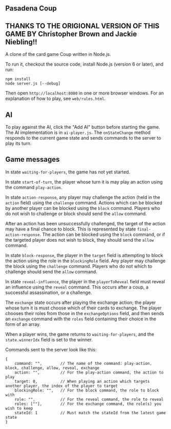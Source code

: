 Pasadena Coup
------------

THANKS TO THE ORIGIONAL VERSION OF THIS GAME BY Christopher Brown and Jackie Niebling!!
---------------------------------------------------------------------------------------

A clone of the card game Coup written in Node.js.

To run it, checkout the source code, install Node.js (version 6 or later), and run:

    npm install 
    node server.js [--debug]

Then open `http://localhost:8080` in one or more browser windows. For an explanation of how to play, see `web/rules.html`.


AI
--

To play against the AI, click the "Add AI" button before starting the game. The AI implementation is in `ai-player.js`. The `onStateChange` method responds to the current game state and sends commands to the server to play its turn.

Game messages
-------------

In state `waiting-for-players`, the game has not yet started.

In state `start-of-turn`, the player whose turn it is may play an action using the command `play-action`.

In state `action-response`, any player may challenge the action (held in the `action` field) using the `challenge` command. Actions which can be blocked by another player can be blocked using the `block` command. Players who do not wish to challenge or block should send the `allow` command.

After an action has been unsuccessfully challenged, the target of the action may have a final chance to block. This is represented by state `final-action-response`. The action can be blocked using the `block` command, or if the targeted player does not wish to block, they should send the `allow` command.

In state `block-response`, the player in the `target` field is attempting to block the action using the role in the `blockingRole` field. Any player may challenge the block using the `challenge` command. Players who do not which to challenge should send the `allow` command.

In state `reveal-influence`, the player in the `playerToReveal` field must reveal an influence using the `reveal` command. This occurs after a coup, a successful assassination, or a challenge.

The `exchange` state occurs after playing the exchange action; the player whose turn it is must choose which of their cards to exchange. The player chooses their roles from those in the `exchangeOptions` field, and then sends an `exchange` command with the `roles` field containing their choice in the form of an array.

When a player wins, the game returns to `waiting-for-players`, and the `state.winnerIdx` field is set to the winner.

Commands sent to the server look like this:

    {
        command: "",        // The name of the command: play-action, block, challenge, allow, reveal, exchange
        action: "",         // For the play-action command, the action to play
        target: 0,          // When playing an action which targets another player, the index of the player to target
        blockingRole: "",   // For the block command, the role to block with
        role: "",           // For the reveal command, the role to reveal
        roles: [""],        // For the exchange command, the role(s) you wish to keep
        stateId: 1          // Must match the stateId from the latest game state
    }
